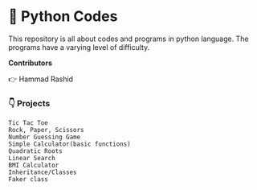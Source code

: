 # :snake: Python Codes

This repository is all about codes and programs in python language. The programs have a varying level of difficulty. 

**Contributors**

   :point_right: Hammad Rashid
    


### 👇 Projects

    Tic Tac Toe
    Rock, Paper, Scissors
    Number Guessing Game
    Simple Calculator(basic functions)
    Quadratic Roots
    Linear Search
    BMI Calculator
    Inheritance/Classes
    Faker class
